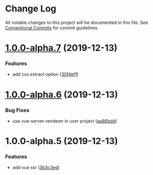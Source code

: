 # Change Log

All notable changes to this project will be documented in this file.
See [Conventional Commits](https://conventionalcommits.org) for commit guidelines.

# [1.0.0-alpha.7](https://github.com/nut-project/nut/tree/master/plugins/vue-ssr/compare/@nut-plugins/vue-ssr@1.0.0-alpha.6...@nut-plugins/vue-ssr@1.0.0-alpha.7) (2019-12-13)


### Features

* add css.extract option ([30f4ef1](https://github.com/nut-project/nut/tree/master/plugins/vue-ssr/commit/30f4ef153bd16c300a48ec0b78f67e1073aedaba))





# [1.0.0-alpha.6](https://github.com/nut-project/nut/tree/master/plugins/vue-ssr/compare/@nut-plugins/vue-ssr@1.0.0-alpha.5...@nut-plugins/vue-ssr@1.0.0-alpha.6) (2019-12-13)


### Bug Fixes

* use vue-server-renderer in user project ([aa86bdd](https://github.com/nut-project/nut/tree/master/plugins/vue-ssr/commit/aa86bdd0694478949bdfeada0dc63229de534ecc))





# 1.0.0-alpha.5 (2019-12-13)


### Features

* add vue ssr ([3b3c3ed](https://github.com/nut-project/nut/tree/master/plugins/vue-ssr/commit/3b3c3ed9954d26ac5e06a7b6ef6aeccb702a6c57))
